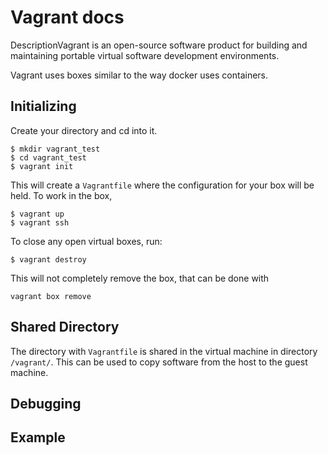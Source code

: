 # Vagrant docs

DescriptionVagrant is an open-source software product for building and maintaining portable virtual software development environments.

Vagrant uses boxes similar to the way docker uses containers.

## Initializing

Create your directory and cd into it.
```
$ mkdir vagrant_test
$ cd vagrant_test
$ vagrant init
```

This will create a `Vagrantfile` where the configuration for your box will be held.
To work in the box,

```
$ vagrant up
$ vagrant ssh
```

To close any open virtual boxes, run:
```
$ vagrant destroy
```

This will not completely remove the box, that can be done with
```
vagrant box remove
```

## Shared Directory

The directory with `Vagrantfile` is shared in the virtual machine in directory `/vagrant/`.
This can be used to copy software from the host to the guest machine.

## Debugging

## Example

